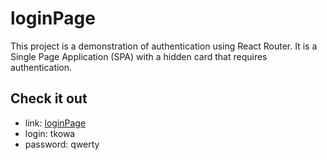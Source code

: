 # loginPage

This project is a demonstration of authentication using React Router. It is a Single Page Application (SPA) with a hidden card that requires authentication.

## Check it out
- link: [loginPage](https://kfh6zj.csb.app/main)
- login: tkowa
- password: qwerty
